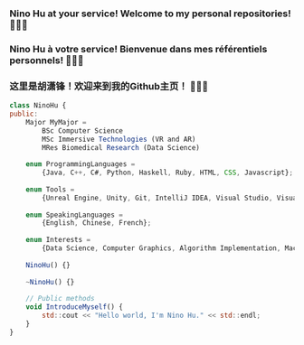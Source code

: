 ### Nino Hu at your service! Welcome to my personal repositories! <font style="vertical-align: inherit;"><font style="vertical-align: inherit;">👻👻👻</font></font>
### Nino Hu à votre service! Bienvenue dans mes référentiels personnels! <font style="vertical-align: inherit;"><font style="vertical-align: inherit;">👻👻👻</font></font>
### 这里是胡潇锋！欢迎来到我的Github主页！ <font style="vertical-align: inherit;"><font style="vertical-align: inherit;">👻👻👻</font></font>

```javascript
class NinoHu {
public:
    Major MyMajor = 
        BSc Computer Science
        MSc Immersive Technologies (VR and AR)
        MRes Biomedical Research (Data Science)
    
    enum ProgrammingLanguages = 
        {Java, C++, C#, Python, Haskell, Ruby, HTML, CSS, Javascript};
  
    enum Tools = 
        {Unreal Engine, Unity, Git, IntelliJ IDEA, Visual Studio, Visual Studio Code, Arduino IDE, Maya, Adobe Ps/Pr/Ae/Au, Office 365};
  
    enum SpeakingLanguages = 
        {English, Chinese, French};
    
    enum Interests = 
        {Data Science, Computer Graphics, Algorithm Implementation, Machine Learning, Hardware Development, Game Development, Game Design, Playing All Kinds of Games};
    
    NinoHu() {}
    
    ~NinoHu() {}
    
    // Public methods
    void IntroduceMyself() {
        std::cout << "Hello world, I'm Nino Hu." << std::endl;
    }
}
```
